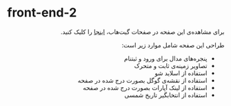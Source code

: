 # front-end-2

<div dir="rtl">

برای مشاهده‌ی این صفحه در صفحات گیت‌هاب، [اینجا] را کلیک کنید.

طراحی این صفحه شامل موارد زیر است:

- پنجره‌های مدال برای ورود و ثبتنام
- تصاویر زمینه‌ی ثابت و متحرک
- استفاده از اسلاید شو
- استفاده از نقشه‌ی گوگل بصورت درج شده در صفحه
- استفاده از لینک آپارات بصورت درج شده در صفحه
- استفاده از انتخابگیر تاریخ شمسی


[اینجا]: https://danadarvishzadeh.github.io/front-end-2/
